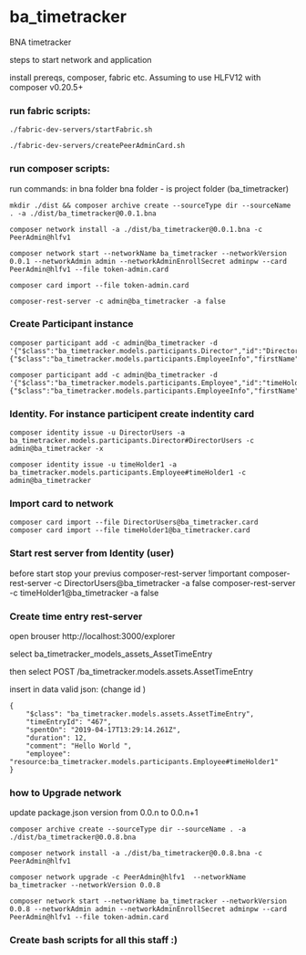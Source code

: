 # ba_timetracker

BNA timetracker

steps to start network and application

 install prereqs, composer, fabric etc.
 Assuming to use HLFV12 with composer v0.20.5+

 ### run fabric scripts:
    ./fabric-dev-servers/startFabric.sh

    ./fabric-dev-servers/createPeerAdminCard.sh

### run composer scripts:
 run commands: in bna folder 
    bna folder - is project folder (ba_timetracker) 

    mkdir ./dist && composer archive create --sourceType dir --sourceName . -a ./dist/ba_timetracker@0.0.1.bna

    composer network install -a ./dist/ba_timetracker@0.0.1.bna -c PeerAdmin@hlfv1
 
    composer network start --networkName ba_timetracker --networkVersion 0.0.1 --networkAdmin admin --networkAdminEnrollSecret adminpw --card PeerAdmin@hlfv1 --file token-admin.card

    composer card import --file token-admin.card

    composer-rest-server -c admin@ba_timetracker -a false

### Create Participant instance

    composer participant add -c admin@ba_timetracker -d '{"$class":"ba_timetracker.models.participants.Director","id":"DirectorUsers","info":{"$class":"ba_timetracker.models.participants.EmployeeInfo","firstName":"Jon","lastName":"Smith"}}'

    composer participant add -c admin@ba_timetracker -d '{"$class":"ba_timetracker.models.participants.Employee","id":"timeHolder1","info":{"$class":"ba_timetracker.models.participants.EmployeeInfo","firstName":"Sergii","lastName":"Test"}}'

### Identity. For instance participent create indentity card 

    composer identity issue -u DirectorUsers -a ba_timetracker.models.participants.Director#DirectorUsers -c admin@ba_timetracker -x          

    composer identity issue -u timeHolder1 -a ba_timetracker.models.participants.Employee#timeHolder1 -c admin@ba_timetracker


### Import card to network
    composer card import --file DirectorUsers@ba_timetracker.card
    composer card import --file timeHolder1@ba_timetracker.card

### Start rest server from Identity (user) 
before start stop your previus  composer-rest-server !important
    composer-rest-server -c DirectorUsers@ba_timetracker -a false
    composer-rest-server -c timeHolder1@ba_timetracker -a false

### Create time entry  rest-server
open brouser http://localhost:3000/explorer 

select ba_timetracker_models_assets_AssetTimeEntry

then select POST /ba_timetracker.models.assets.AssetTimeEntry

insert in data valid json: (change id )

    {
        "$class": "ba_timetracker.models.assets.AssetTimeEntry",
        "timeEntryId": "467",
        "spentOn": "2019-04-17T13:29:14.261Z",
        "duration": 12,
        "comment": "Hello World ",
        "employee": "resource:ba_timetracker.models.participants.Employee#timeHolder1"
    }


### how to Upgrade network 

update package.json version from 0.0.n to 0.0.n+1

    composer archive create --sourceType dir --sourceName . -a ./dist/ba_timetracker@0.0.8.bna

    composer network install -a ./dist/ba_timetracker@0.0.8.bna -c PeerAdmin@hlfv1
 
    composer network upgrade -c PeerAdmin@hlfv1  --networkName ba_timetracker --networkVersion 0.0.8
 
    composer network start --networkName ba_timetracker --networkVersion 0.0.8 --networkAdmin admin --networkAdminEnrollSecret adminpw --card PeerAdmin@hlfv1 --file token-admin.card


###  Create bash scripts for all this staff :) 